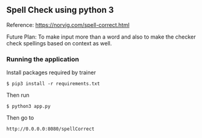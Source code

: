 ## Spell Check using python 3

Reference: https://norvig.com/spell-correct.html

Future Plan: To make input more than a word and also to make the checker check spellings based on context as well.

### Running the application

Install packages required by trainer
```angular2html
$ pip3 install -r requirements.txt
```
Then run
```angular2html
$ python3 app.py
```
Then go to
```angular2html
http://0.0.0.0:8080/spellCorrect
```